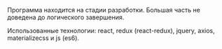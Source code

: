 
Программа находится на стадии разработки. Большая часть не доведена до логического завершения.

Использованные технологии: react, redux (react-redux), jquery, axios, materializecss и js (es6).
